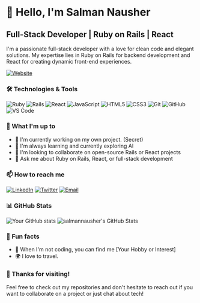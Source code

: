 # 👋 Hello, I'm Salman Nausher

## Full-Stack Developer | Ruby on Rails | React

I'm a passionate full-stack developer with a love for clean code and elegant solutions. My expertise lies in Ruby on Rails for backend development and React for creating dynamic front-end experiences.

[![Website](https://img.shields.io/website?label=Hire_Me&style=for-the-badge&url=https%3A%2F%2Fcodestackr.com)](https://www.upwork.com/freelancers/~013284928954bf6f26)

### 🛠️ Technologies & Tools

![Ruby](https://img.shields.io/badge/-Ruby-CC342D?style=flat-square&logo=ruby&logoColor=white)
![Rails](https://img.shields.io/badge/-Rails-CC0000?style=flat-square&logo=ruby-on-rails&logoColor=white)
![React](https://img.shields.io/badge/-React-61DAFB?style=flat-square&logo=react&logoColor=black)
![JavaScript](https://img.shields.io/badge/-JavaScript-F7DF1E?style=flat-square&logo=javascript&logoColor=black)
![HTML5](https://img.shields.io/badge/-HTML5-E34F26?style=flat-square&logo=html5&logoColor=white)
![CSS3](https://img.shields.io/badge/-CSS3-1572B6?style=flat-square&logo=css3&logoColor=white)
![Git](https://img.shields.io/badge/-Git-F05032?style=flat-square&logo=git&logoColor=white)
![GitHub](https://img.shields.io/badge/-GitHub-181717?style=flat-square&logo=github&logoColor=white)
![VS Code](https://img.shields.io/badge/-VS%20Code-007ACC?style=flat-square&logo=visual-studio-code&logoColor=white)

### 🚀 What I'm up to

- 🔭 I'm currently working on my own project. (Secret)
- 🌱 I'm always learning and currently exploring AI
- 👯 I'm looking to collaborate on open-source Rails or React projects
- 💬 Ask me about Ruby on Rails, React, or full-stack development

### 📫 How to reach me

[![LinkedIn](https://img.shields.io/badge/-LinkedIn-0A66C2?style=flat-square&logo=linkedin&logoColor=white)](https://www.linkedin.com/in/snausher)
[![Twitter](https://img.shields.io/badge/-Twitter-1DA1F2?style=flat-square&logo=twitter&logoColor=white)](https://twitter.com/snausher)
[![Email](https://img.shields.io/badge/-Email-D14836?style=flat-square&logo=gmail&logoColor=white)](mailto:salmanfasttian@gmail.com)

### 📊 GitHub Stats

![Your GitHub stats](https://github-readme-stats.vercel.app/api?username=salmannausher&show_icons=true&theme=radical)
<img src="https://github-readme-streak-stats.herokuapp.com/?user=salmannausher&theme=merko&hide_border=true" alt="salmannausher's GitHub Stats" />
### 🎯 Fun facts

- 🎸 When I'm not coding, you can find me [Your Hobby or Interest]
- 🌍 I love to travel.

### 🙏 Thanks for visiting!

Feel free to check out my repositories and don't hesitate to reach out if you want to collaborate on a project or just chat about tech!

